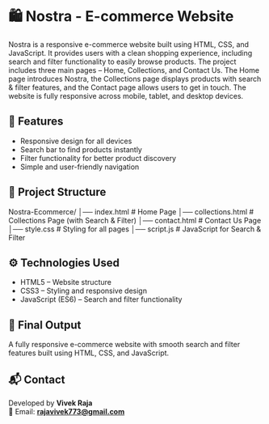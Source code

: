 # 🛍️ Nostra - E-commerce Website
Nostra is a responsive e-commerce website built using HTML, CSS, and JavaScript. It provides users with a clean shopping experience, including search and filter functionality to easily browse products. The project includes three main pages – Home, Collections, and Contact Us. The Home page introduces Nostra, the Collections page displays products with search & filter features, and the Contact page allows users to get in touch. The website is fully responsive across mobile, tablet, and desktop devices.

## 📌 Features
- Responsive design for all devices  
- Search bar to find products instantly  
- Filter functionality for better product discovery  
- Simple and user-friendly navigation  

## 📂 Project Structure

Nostra-Ecommerce/
│── index.html # Home Page
│── collections.html # Collections Page (with Search & Filter)
│── contact.html # Contact Us Page
│── style.css # Styling for all pages
│── script.js # JavaScript for Search & Filter


## ⚙️ Technologies Used
- HTML5 – Website structure  
- CSS3 – Styling and responsive design  
- JavaScript (ES6) – Search and filter functionality  

## 🎯 Final Output
A fully responsive e-commerce website with smooth search and filter features built using HTML, CSS, and JavaScript.  

## 📬 Contact
Developed by **Vivek Raja**  
📧 Email: **rajavivek773@gmail.com**

